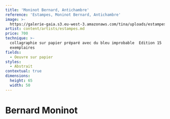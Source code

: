 ```yaml
---
title: 'Moninot Bernard, Antichambre'
reference: 'Estampes, Moninot Bernard, Antichambre'
image: >-
  https://galerie-gaia.s3.eu-west-3.amazonaws.com/tina/uploads/estampes/galerie-gaia-moninot-bernard-antichambre-65X50.JPG
artist: content/artists/estampes.md
price: 700
technique: >-
  collagraphie sur papier préparé avec du bleu improbable  Edition 15
  exemplaires
fields:
  - Oeuvre sur papier
styles:
  - Abstrait
contextual: true
dimensions:
  height: 65
  width: 50
---
```


# Bernard Moninot
